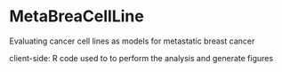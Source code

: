 # MetaBreaCellLine
Evaluating cancer cell lines as models for metastatic breast cancer


client-side: R code used to to perform the analysis and generate figures
